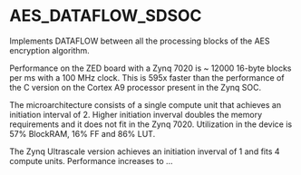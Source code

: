 # AES_DATAFLOW_SDSOC

Implements DATAFLOW between all the processing blocks of the AES encryption algorithm. 

Performance on the ZED board with a Zynq 7020 is ~ 12000 16-byte blocks per ms with a 100 MHz clock. This is 595x faster than the performance of the C version on the Cortex A9 processor present in the Zynq SOC. 

The microarchitecture consists of a single compute unit that achieves an initiation interval of 2. Higher initiation inverval doubles the memory requirements and it does not fit in the Zynq 7020. Utilization in the device is 57% BlockRAM, 16% FF and 86% LUT.    

The Zynq Ultrascale version achieves an initiation inverval of 1 and fits 4 compute units. Performance increases to ...

